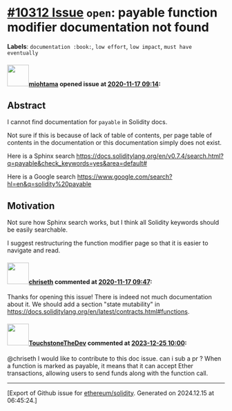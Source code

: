 # [\#10312 Issue](https://github.com/ethereum/solidity/issues/10312) `open`: payable function modifier documentation not found
**Labels**: `documentation :book:`, `low effort`, `low impact`, `must have eventually`


#### <img src="https://avatars.githubusercontent.com/u/49922?v=4" width="50">[miohtama](https://github.com/miohtama) opened issue at [2020-11-17 09:14](https://github.com/ethereum/solidity/issues/10312):

## Abstract

I cannot find documentation for `payable` in Solidity docs.

Not sure if this is because of lack of table of contents, per page table of contents in the documentation or this documentation simply does not exist.

Here is a Sphinx search https://docs.soliditylang.org/en/v0.7.4/search.html?q=payable&check_keywords=yes&area=default#

Here is a Google search https://www.google.com/search?hl=en&q=solidity%20payable

## Motivation

Not sure how Sphinx search works, but I think all Solidity keywords should be easily searchable.

I suggest restructuring the function modifier page so that it is easier to navigate and read.



#### <img src="https://avatars.githubusercontent.com/u/9073706?v=4" width="50">[chriseth](https://github.com/chriseth) commented at [2020-11-17 09:47](https://github.com/ethereum/solidity/issues/10312#issuecomment-728814402):

Thanks for opening this issue! There is indeed not much documentation about it. We should add a section "state mutability" in https://docs.soliditylang.org/en/latest/contracts.html#functions.

#### <img src="https://avatars.githubusercontent.com/u/101004444?u=1a6585830225af3e87c218eb2db3b574cc573f8e&v=4" width="50">[TouchstoneTheDev](https://github.com/TouchstoneTheDev) commented at [2023-12-25 10:00](https://github.com/ethereum/solidity/issues/10312#issuecomment-1868901249):

@chriseth I would like to contribute to this doc issue. can i sub a pr ?
When a function is marked as payable, it means that it can accept Ether transactions, allowing users to send funds along with the function call.


-------------------------------------------------------------------------------



[Export of Github issue for [ethereum/solidity](https://github.com/ethereum/solidity). Generated on 2024.12.15 at 06:45:24.]

